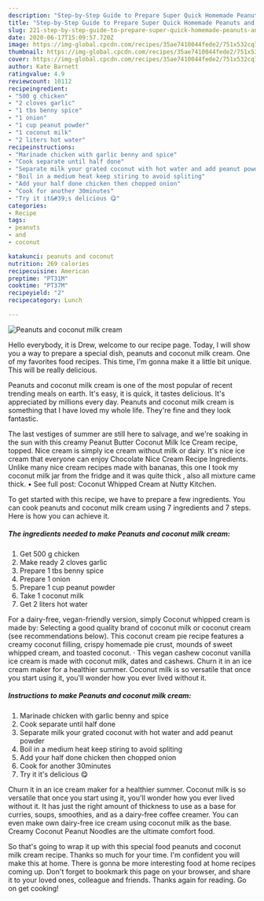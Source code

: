 ```yaml
---
description: "Step-by-Step Guide to Prepare Super Quick Homemade Peanuts and coconut milk cream"
title: "Step-by-Step Guide to Prepare Super Quick Homemade Peanuts and coconut milk cream"
slug: 221-step-by-step-guide-to-prepare-super-quick-homemade-peanuts-and-coconut-milk-cream
date: 2020-06-17T15:09:57.720Z
image: https://img-global.cpcdn.com/recipes/35ae7410044fede2/751x532cq70/peanuts-and-coconut-milk-cream-recipe-main-photo.jpg
thumbnail: https://img-global.cpcdn.com/recipes/35ae7410044fede2/751x532cq70/peanuts-and-coconut-milk-cream-recipe-main-photo.jpg
cover: https://img-global.cpcdn.com/recipes/35ae7410044fede2/751x532cq70/peanuts-and-coconut-milk-cream-recipe-main-photo.jpg
author: Kate Barnett
ratingvalue: 4.9
reviewcount: 10112
recipeingredient:
- "500 g chicken"
- "2 cloves garlic"
- "1 tbs benny spice"
- "1 onion"
- "1 cup peanut powder"
- "1 coconut milk"
- "2 liters hot water"
recipeinstructions:
- "Marinade chicken with garlic benny and spice"
- "Cook separate until half done"
- "Separate milk your grated coconut with hot water and add peanut powder"
- "Boil in a medium heat keep stiring to avoid spliting"
- "Add your half done chicken then chopped onion"
- "Cook for another 30minutes"
- "Try it it&#39;s delicious 😋"
categories:
- Recipe
tags:
- peanuts
- and
- coconut

katakunci: peanuts and coconut 
nutrition: 269 calories
recipecuisine: American
preptime: "PT31M"
cooktime: "PT37M"
recipeyield: "2"
recipecategory: Lunch

---
```



![Peanuts and coconut milk cream](https://img-global.cpcdn.com/recipes/35ae7410044fede2/751x532cq70/peanuts-and-coconut-milk-cream-recipe-main-photo.jpg)

Hello everybody, it is Drew, welcome to our recipe page. Today, I will show you a way to prepare a special dish, peanuts and coconut milk cream. One of my favorites food recipes. This time, I'm gonna make it a little bit unique. This will be really delicious.

Peanuts and coconut milk cream is one of the most popular of recent trending meals on earth. It's easy, it is quick, it tastes delicious. It's appreciated by millions every day. Peanuts and coconut milk cream is something that I have loved my whole life. They're fine and they look fantastic.

The last vestiges of summer are still here to salvage, and we&#39;re soaking in the sun with this creamy Peanut Butter Coconut Milk Ice Cream recipe, topped. Nice cream is simply ice cream without milk or dairy. It&#39;s nice ice cream that everyone can enjoy Chocolate Nice Cream Recipe Ingredients. Unlike many nice cream recipes made with bananas, this one I took my coconut milk jar from the fridge and it was quite thick , also all mixture came thick. • See full post: Coconut Whipped Cream at Nutty Kitchen.


To get started with this recipe, we have to prepare a few ingredients. You can cook peanuts and coconut milk cream using 7 ingredients and 7 steps. Here is how you can achieve it.

<!--inarticleads1-->

##### The ingredients needed to make Peanuts and coconut milk cream:

1. Get 500 g chicken
1. Make ready 2 cloves garlic
1. Prepare 1 tbs benny spice
1. Prepare 1 onion
1. Prepare 1 cup peanut powder
1. Take 1 coconut milk
1. Get 2 liters hot water


For a dairy-free, vegan-friendly version, simply Coconut whipped cream is made by: Selecting a good quality brand of coconut milk or coconut cream (see recommendations below). This coconut cream pie recipe features a creamy coconut filling, crispy homemade pie crust, mounds of sweet whipped cream, and toasted coconut. · This vegan cashew coconut vanilla ice cream is made with coconut milk, dates and cashews. Churn it in an ice cream maker for a healthier summer. Coconut milk is so versatile that once you start using it, you&#39;ll wonder how you ever lived without it. 

<!--inarticleads2-->

##### Instructions to make Peanuts and coconut milk cream:

1. Marinade chicken with garlic benny and spice
1. Cook separate until half done
1. Separate milk your grated coconut with hot water and add peanut powder
1. Boil in a medium heat keep stiring to avoid spliting
1. Add your half done chicken then chopped onion
1. Cook for another 30minutes
1. Try it it&#39;s delicious 😋


Churn it in an ice cream maker for a healthier summer. Coconut milk is so versatile that once you start using it, you&#39;ll wonder how you ever lived without it. It has just the right amount of thickness to use as a base for curries, soups, smoothies, and as a dairy-free coffee creamer. You can even make own dairy-free ice cream using coconut milk as the base. Creamy Coconut Peanut Noodles are the ultimate comfort food. 

So that's going to wrap it up with this special food peanuts and coconut milk cream recipe. Thanks so much for your time. I'm confident you will make this at home. There is gonna be more interesting food at home recipes coming up. Don't forget to bookmark this page on your browser, and share it to your loved ones, colleague and friends. Thanks again for reading. Go on get cooking!
